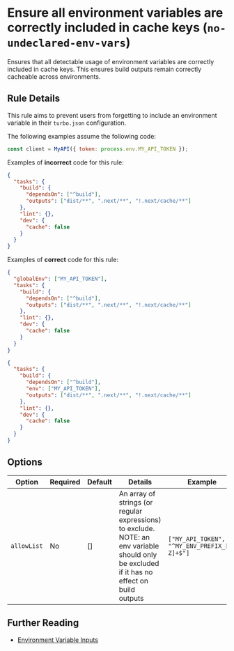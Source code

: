 # Ensure all environment variables are correctly included in cache keys (`no-undeclared-env-vars`)

Ensures that all detectable usage of environment variables are correctly included in cache keys. This ensures build outputs remain correctly cacheable across environments.

## Rule Details

This rule aims to prevent users from forgetting to include an environment variable in their `turbo.json` configuration.

The following examples assume the following code:

```js
const client = MyAPI({ token: process.env.MY_API_TOKEN });
```

Examples of **incorrect** code for this rule:

```json
{
  "tasks": {
    "build": {
      "dependsOn": ["^build"],
      "outputs": ["dist/**", ".next/**", "!.next/cache/**"]
    },
    "lint": {},
    "dev": {
      "cache": false
    }
  }
}
```

Examples of **correct** code for this rule:

```json
{
  "globalEnv": ["MY_API_TOKEN"],
  "tasks": {
    "build": {
      "dependsOn": ["^build"],
      "outputs": ["dist/**", ".next/**", "!.next/cache/**"]
    },
    "lint": {},
    "dev": {
      "cache": false
    }
  }
}
```

```json
{
  "tasks": {
    "build": {
      "dependsOn": ["^build"],
      "env": ["MY_API_TOKEN"],
      "outputs": ["dist/**", ".next/**", "!.next/cache/**"]
    },
    "lint": {},
    "dev": {
      "cache": false
    }
  }
}
```

## Options

| Option      | Required | Default | Details                                                                                                                                     | Example                                      |
| ----------- | -------- | ------- | ------------------------------------------------------------------------------------------------------------------------------------------- | -------------------------------------------- |
| `allowList` | No       | []      | An array of strings (or regular expressions) to exclude. NOTE: an env variable should only be excluded if it has no effect on build outputs | `["MY_API_TOKEN", "^MY_ENV_PREFIX_[A-Z]+$"]` |

## Further Reading

- [Environment Variable Inputs](https://turbo.build/repo/docs/core-concepts/caching/environment-variable-inputs)
